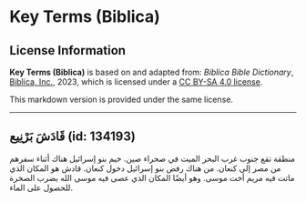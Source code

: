 # Key Terms (Biblica)

## License Information

**Key Terms (Biblica)** is based on and adapted from: _Biblica Bible Dictionary_, [Biblica, Inc.](https://www.biblica.com/), 2023, which is licensed under a [CC BY-SA 4.0 license](https://creativecommons.org/licenses/by-sa/4.0/legalcode.en).

This markdown version is provided under the same license.



--------------------------------

## قَادَشَ بَرْنِيع (id: 134193)

منطقة تقع جنوب غرب البحر الميت في صحراء صين. خيم بنو إسرائيل هناك أثناء سفرهم من مصر إلى كنعان. من هناك رفض بنو إسرائيل دخول كنعان. قادش هو المكان الذي ماتت فيه مريم أخت موسى. وهو أيضًا المكان الذي عصى فيه موسى الله بضرب الصخرة للحصول على الماء.


